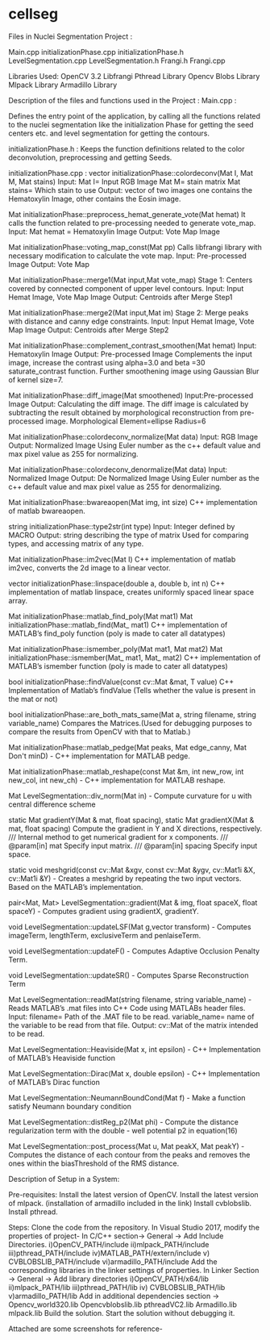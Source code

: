 # cellseg


Files in Nuclei Segmentation Project :

Main.cpp
initializationPhase.cpp
initializationPhase.h
LevelSegmentation.cpp
LevelSegmentation.h
Frangi.h
Frangi.cpp

Libraries Used:
OpenCV 3.2
Libfrangi
Pthread Library
Opencv Blobs Library
Mlpack Library
Armadillo Library


Description of the files and functions used in the Project :
Main.cpp :

Defines the entry point of the application, by calling all the functions related to the nuclei segmentation like the initialization Phase for getting the seed centers etc. and level segmentation for getting the contours.

initializationPhase.h :
Keeps the function definitions related to the color deconvolution, preprocessing and getting Seeds.

initializationPhase.cpp :
vector<Mat> initializationPhase::colordeconv(Mat I, Mat M, Mat stains)
Input: Mat I= Input RGB Image
       Mat M= stain matrix
       Mat stains= Which stain to use
Output: vector of two images one contains the Hematoxylin Image, other contains the Eosin image.


Mat initializationPhase::preprocess_hemat_generate_vote(Mat hemat)
It calls the function related to pre-processing needed to generate vote_map.
Input: Mat hemat = Hematoxylin Image
Output: Vote Map Image


Mat initializationPhase::voting_map_const(Mat pp)
Calls libfrangi library with necessary modification to calculate the vote map.
Input: Pre-processed Image
Output: Vote Map



Mat initializationPhase::merge1(Mat input,Mat vote_map)
Stage 1: Centers covered by connected component of upper level contours.
Input: Input Hemat Image, Vote Map Image
Output: Centroids after Merge Step1

Mat initializationPhase::merge2(Mat input,Mat im)
Stage 2: Merge peaks with distance and canny edge constraints.
Input: Input Hemat Image, Vote Map Image
Output: Centroids after Merge Step2

Mat initializationPhase::complement_contrast_smoothen(Mat hemat)
Input: Hematoxylin Image
Output: Pre-processed Image
Complements the input image, increase the contrast using alpha=3.0 and beta =30 saturate_contrast function.
Further smoothening image using Gaussian Blur of kernel size=7.

Mat initializationPhase::diff_image(Mat smoothened)
Input:Pre-processed Image
Output: Calculating the diff image.
The diff image is calculated by subtracting the result obtained by morphological reconstruction from pre-processed image. Morphological Element=ellipse Radius=6

Mat initializationPhase::colordeconv_normalize(Mat data)
Input: RGB Image
Output: Normalized Image
Using Euler number as the c++ default value and max pixel value as 255 for normalizing.

Mat initializationPhase::colordeconv_denormalize(Mat data)
Input: Normalized Image
Output: De Normalized Image
Using Euler number as the c++ default value and max pixel value as 255 for denormalizing.

Mat initializationPhase::bwareaopen(Mat img, int size)
C++ implementation of matlab bwareaopen.


string initializationPhase::type2str(int type) 
Input: Integer defined by MACRO Output: string describing the type of matrix
Used for comparing types, and accessing matrix of any type.


Mat initializationPhase::im2vec(Mat I)
C++ implementation of matlab im2vec, converts the 2d image to a linear vector.

vector<double> initializationPhase::linspace(double a, double b, int n)
C++ implementation of matlab linspace, creates uniformly spaced linear space array.

Mat initializationPhase::matlab_find_poly(Mat mat1)
Mat initializationPhase::matlab_find(Mat_<T> mat1)
C++ implementation of MATLAB’s find_poly function (poly is made to cater all datatypes)

Mat initializationPhase::ismember_poly(Mat mat1, Mat mat2)
Mat initializationPhase::ismember(Mat_<T> mat1, Mat_<T> mat2)
C++ implementation of MATLAB’s ismember function (poly is made to cater all datatypes)

bool initializationPhase::findValue(const cv::Mat &mat, T value)
C++ Implementation of Matlab’s findValue (Tells whether the value is present in the mat or not)

bool initializationPhase::are_both_mats_same(Mat a, string filename, string variable_name)
Compares the Matrices.(Used for debugging purposes to compare the results from OpenCV with that to Matlab.)



Mat initializationPhase::matlab_pedge(Mat peaks, Mat edge_canny, Mat Don't minD) -
C++ implementation for MATLAB pedge.

Mat initializationPhase::matlab_reshape(const Mat &m, int new_row, int new_col, int new_ch) -
C++ implementation for MATLAB reshape.


Mat LevelSegmentation::div_norm(Mat in)  - 
Compute curvature for u with central difference scheme

static Mat gradientY(Mat & mat, float spacing), static Mat gradientX(Mat & mat, float spacing)
Compute the gradient in Y and X directions, respectively.
/// Internal method to get numerical gradient for x components. 
/// @param[in] mat Specify input matrix.
/// @param[in] spacing Specify input space.



static void meshgrid(const cv::Mat &xgv, const cv::Mat &ygv, cv::Mat1i &X, cv::Mat1i &Y) -
Creates a meshgrid by repeating the two input vectors. Based on the MATLAB’s implementation.

pair<Mat, Mat> LevelSegmentation::gradient(Mat & img, float spaceX, float spaceY) -
Computes gradient using gradientX, gradientY.


void LevelSegmentation::updateLSF(Mat g,vector<Mat> transform) -
Computes imageTerm, lengthTerm, exclusiveTerm and penlaiseTerm.

void LevelSegmentation::updateF() - 
Computes Adaptive Occlusion Penalty Term.

void LevelSegmentation::updateSR() - 
Computes Sparse Reconstruction Term

Mat LevelSegmentation::readMat(string filename, string variable_name) -
Reads MATLAB’s .mat files into C++ Code using MATLABs header files.
Input: filename= Path of the .MAT file to be read.
variable_name= name of the variable to be read from that file.
Output: cv::Mat of the matrix intended to be read.

Mat LevelSegmentation::Heaviside(Mat x, int epsilon) -
C++ Implementation of MATLAB’s Heaviside function

Mat LevelSegmentation::Dirac(Mat x, double epsilon) -
C++ Implementation of MATLAB’s Dirac function

Mat LevelSegmentation::NeumannBoundCond(Mat f) -
Make a function satisfy Neumann boundary condition

Mat LevelSegmentation::distReg_p2(Mat phi) -
Compute the distance regularization term with the double - well potential p2 in equation(16)

Mat LevelSegmentation::post_process(Mat u, Mat peakX, Mat peakY) -
Computes the distance of each contour from the peaks and removes the ones within the biasThreshold of the RMS distance.

Description of Setup in a System:

Pre-requisites:
Install the latest version of OpenCV.
Install the latest version of mlpack. (installation of armadillo included in the link)
Install cvblobslib.
Install pthread.

Steps:
Clone the code from the repository.
In Visual Studio 2017, modify the properties of project-
In C/C++ section-> General -> Add Include Directories.
          i)OpenCV_PATH/include
          ii)mlpack_PATH/include
          iii)pthread_PATH/include
          iv)MATLAB_PATH/extern/include
          v) CVBLOBSLIB_PATH/include
          vi)armadillo_PATH/include
Add the corresponding libraries in the linker settings of properties.
       In Linker Section -> General -> Add library directories
          i)OpenCV_PATH/x64/lib
          ii)mlpack_PATH/lib
          iii)pthread_PATH/lib
          iv) CVBLOBSLIB_PATH/lib
          v)armadillo_PATH/lib
Add in additional dependencies section ->
      Opencv_world320.lib
      Opencvblobslib.lib
      pthreadVC2.lib
      Armadillo.lib
      mlpack.lib
Build the solution.
Start the solution without debugging it.

Attached are some screenshots for reference-




